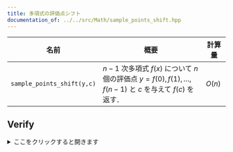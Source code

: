 ```yaml
---
title: 多項式の評価点シフト
documentation_of: ../../src/Math/sample_points_shift.hpp
---
```


|名前|概要|計算量|
|---|---|---|
|`sample_points_shift(y,c)`| $n-1$ 次多項式 $f(x)$ について $n$ 個の評価点 $y=f(0), f(1), \dots, f(n-1)$ と $c$ を与えて $f(c)$ を返す． | $O(n)$|

## Verify
<details>
<summary>ここをクリックすると開きます</summary>

<input disabled="" type="checkbox"> [AtCoder Regular Contest 033 D - 見たことのない多項式](https://atcoder.jp/contests/arc033/tasks/arc033_4)

</details>